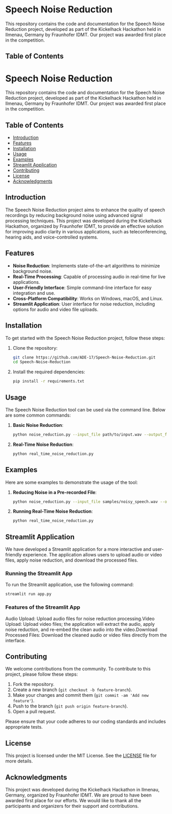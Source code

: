 # Speech Noise Reduction

This repository contains the code and documentation for the Speech Noise Reduction project, developed as part of the Kickelhack Hackathon held in Ilmenau, Germany by Fraunhofer IDMT. Our project was awarded first place in the competition.

## Table of Contents

# Speech Noise Reduction

This repository contains the code and documentation for the Speech Noise Reduction project, developed as part of the Kickelhack Hackathon held in Ilmenau, Germany by Fraunhofer IDMT. Our project was awarded first place in the competition.

## Table of Contents

- [Introduction](#introduction)
- [Features](#features)
- [Installation](#installation)
- [Usage](#usage)
- [Examples](#examples)
- [Streamlit Application](#streamlit-application)
- [Contributing](#contributing)
- [License](#license)
- [Acknowledgments](#acknowledgments)

## Introduction

The Speech Noise Reduction project aims to enhance the quality of speech recordings by reducing background noise using advanced signal processing techniques. This project was developed during the Kickelhack Hackathon, organized by Fraunhofer IDMT, to provide an effective solution for improving audio clarity in various applications, such as teleconferencing, hearing aids, and voice-controlled systems.

## Features

- **Noise Reduction**: Implements state-of-the-art algorithms to minimize background noise.
- **Real-Time Processing**: Capable of processing audio in real-time for live applications.
- **User-Friendly Interface**: Simple command-line interface for easy integration and use.
- **Cross-Platform Compatibility**: Works on Windows, macOS, and Linux.
- **Streamlit Application**: User interface for noise reduction, including options for audio and video file uploads.

## Installation

To get started with the Speech Noise Reduction project, follow these steps:

1. Clone the repository:
    ```bash
    git clone https://github.com/ADE-17/Speech-Noise-Reduction.git
    cd Speech-Noise-Reduction
    ```

2. Install the required dependencies:
    ```bash
    pip install -r requirements.txt
    ```

## Usage

The Speech Noise Reduction tool can be used via the command line. Below are some common commands:

1. **Basic Noise Reduction**:
    ```bash
    python noise_reduction.py --input_file path/to/input.wav --output_file path/to/output.wav
    ```

2. **Real-Time Noise Reduction**:
    ```bash
    python real_time_noise_reduction.py
    ```

## Examples

Here are some examples to demonstrate the usage of the tool:

1. **Reducing Noise in a Pre-recorded File**:
    ```bash
    python noise_reduction.py --input_file samples/noisy_speech.wav --output_file results/clean_speech.wav
    ```

2. **Running Real-Time Noise Reduction**:
    ```bash
    python real_time_noise_reduction.py
    ```

## Streamlit Application

We have developed a Streamlit application for a more interactive and user-friendly experience. The application allows users to upload audio or video files, apply noise reduction, and download the processed files.

### Running the Streamlit App

To run the Streamlit application, use the following command:

```bash
streamlit run app.py
```
### Features of the Streamlit App

Audio Upload: Upload audio files for noise reduction processing.Video Upload: Upload video files; the application will extract the audio, apply noise reduction, and re-embed the clean audio into the video.Download Processed Files: Download the cleaned audio or video files directly from the interface.

## Contributing

We welcome contributions from the community. To contribute to this project, please follow these steps:

1. Fork the repository.
2. Create a new branch (`git checkout -b feature-branch`).
3. Make your changes and commit them (`git commit -am 'Add new feature'`).
4. Push to the branch (`git push origin feature-branch`).
5. Open a pull request.

Please ensure that your code adheres to our coding standards and includes appropriate tests.

## License

This project is licensed under the MIT License. See the [LICENSE](LICENSE) file for more details.

## Acknowledgments

This project was developed during the Kickelhack Hackathon in Ilmenau, Germany, organized by Fraunhofer IDMT. We are proud to have been awarded first place for our efforts. We would like to thank all the participants and organizers for their support and contributions.
